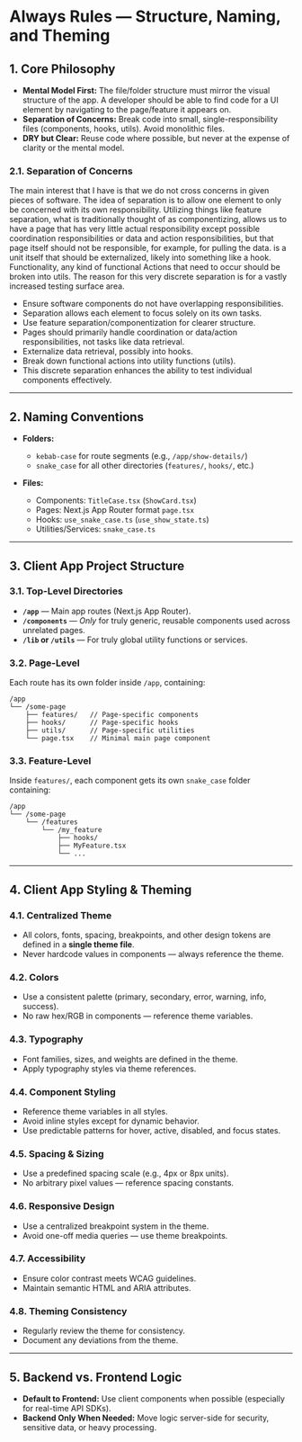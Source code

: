 # **Always Rules — Structure, Naming, and Theming**

## 1. Core Philosophy

* **Mental Model First:** The file/folder structure must mirror the visual structure of the app. A developer should be able to find code for a UI element by navigating to the page/feature it appears on.
* **Separation of Concerns:** Break code into small, single-responsibility files (components, hooks, utils). Avoid monolithic files.
* **DRY but Clear:** Reuse code where possible, but never at the expense of clarity or the mental model.

### 2.1. Separation of Concerns

The main interest that I have is that we do not cross concerns in given pieces of software. The idea of separation is to allow one element to only be concerned with its own responsibility. Utilizing things like feature separation, what is traditionally thought of as componentizing, allows us to have a page that has very little actual responsibility except possible coordination responsibilities or data and action responsibilities, but that page itself should not be responsible, for example, for pulling the data. is a unit itself that should be externalized, likely into something like a hook. Functionality, any kind of functional Actions that need to occur should be broken into utils. The reason for this very discrete separation is for a vastly increased testing surface area.

* Ensure software components do not have overlapping responsibilities.
* Separation allows each element to focus solely on its own tasks.
* Use feature separation/componentization for clearer structure.
* Pages should primarily handle coordination or data/action responsibilities, not tasks like data retrieval.
* Externalize data retrieval, possibly into hooks.
* Break down functional actions into utility functions (utils).
* This discrete separation enhances the ability to test individual components effectively.

---

## 2. Naming Conventions

* **Folders:**

  * `kebab-case` for route segments (e.g., `/app/show-details/`)
  * `snake_case` for all other directories (`features/`, `hooks/`, etc.)
* **Files:**

  * Components: `TitleCase.tsx` (`ShowCard.tsx`)
  * Pages: Next.js App Router format `page.tsx`
  * Hooks: `use_snake_case.ts` (`use_show_state.ts`)
  * Utilities/Services: `snake_case.ts`

---

## 3. Client App Project Structure

### 3.1. Top-Level Directories

* **`/app`** — Main app routes (Next.js App Router).
* **`/components`** — *Only* for truly generic, reusable components used across unrelated pages.
* **`/lib` or `/utils`** — For truly global utility functions or services.

### 3.2. Page-Level

Each route has its own folder inside `/app`, containing:

```
/app
└── /some-page
    ├── features/   // Page-specific components
    ├── hooks/      // Page-specific hooks
    ├── utils/      // Page-specific utilities
    └── page.tsx    // Minimal main page component
```

### 3.3. Feature-Level

Inside `features/`, each component gets its own `snake_case` folder containing:

```
/app
└── /some-page
    └── /features
        └── /my_feature
            ├── hooks/
            ├── MyFeature.tsx
            └── ...
```

---

## 4. Client App Styling & Theming

### 4.1. Centralized Theme

* All colors, fonts, spacing, breakpoints, and other design tokens are defined in a **single theme file**.
* Never hardcode values in components — always reference the theme.

### 4.2. Colors

* Use a consistent palette (primary, secondary, error, warning, info, success).
* No raw hex/RGB in components — reference theme variables.

### 4.3. Typography

* Font families, sizes, and weights are defined in the theme.
* Apply typography styles via theme references.

### 4.4. Component Styling

* Reference theme variables in all styles.
* Avoid inline styles except for dynamic behavior.
* Use predictable patterns for hover, active, disabled, and focus states.

### 4.5. Spacing & Sizing

* Use a predefined spacing scale (e.g., 4px or 8px units).
* No arbitrary pixel values — reference spacing constants.

### 4.6. Responsive Design

* Use a centralized breakpoint system in the theme.
* Avoid one-off media queries — use theme breakpoints.

### 4.7. Accessibility

* Ensure color contrast meets WCAG guidelines.
* Maintain semantic HTML and ARIA attributes.

### 4.8. Theming Consistency

* Regularly review the theme for consistency.
* Document any deviations from the theme.

---

## 5. Backend vs. Frontend Logic

* **Default to Frontend:** Use client components when possible (especially for real-time API SDKs).
* **Backend Only When Needed:** Move logic server-side for security, sensitive data, or heavy processing.

